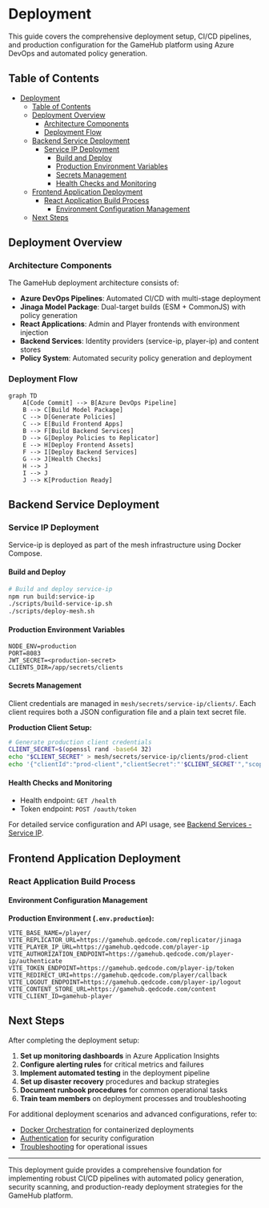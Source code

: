 # Deployment

This guide covers the comprehensive deployment setup, CI/CD pipelines, and production configuration for the GameHub platform using Azure DevOps and automated policy generation.

## Table of Contents

- [Deployment](#deployment)
  - [Table of Contents](#table-of-contents)
  - [Deployment Overview](#deployment-overview)
    - [Architecture Components](#architecture-components)
    - [Deployment Flow](#deployment-flow)
  - [Backend Service Deployment](#backend-service-deployment)
    - [Service IP Deployment](#service-ip-deployment)
      - [Build and Deploy](#build-and-deploy)
      - [Production Environment Variables](#production-environment-variables)
      - [Secrets Management](#secrets-management)
      - [Health Checks and Monitoring](#health-checks-and-monitoring)
  - [Frontend Application Deployment](#frontend-application-deployment)
    - [React Application Build Process](#react-application-build-process)
      - [Environment Configuration Management](#environment-configuration-management)
  - [Next Steps](#next-steps)

## Deployment Overview

### Architecture Components

The GameHub deployment architecture consists of:

- **Azure DevOps Pipelines**: Automated CI/CD with multi-stage deployment
- **Jinaga Model Package**: Dual-target builds (ESM + CommonJS) with policy generation
- **React Applications**: Admin and Player frontends with environment injection
- **Backend Services**: Identity providers (service-ip, player-ip) and content stores
- **Policy System**: Automated security policy generation and deployment

### Deployment Flow

```mermaid
graph TD
    A[Code Commit] --> B[Azure DevOps Pipeline]
    B --> C[Build Model Package]
    C --> D[Generate Policies]
    C --> E[Build Frontend Apps]
    B --> F[Build Backend Services]
    D --> G[Deploy Policies to Replicator]
    E --> H[Deploy Frontend Assets]
    F --> I[Deploy Backend Services]
    G --> J[Health Checks]
    H --> J
    I --> J
    J --> K[Production Ready]
```

## Backend Service Deployment

### Service IP Deployment

Service-ip is deployed as part of the mesh infrastructure using Docker Compose.

#### Build and Deploy

```bash
# Build and deploy service-ip
npm run build:service-ip
./scripts/build-service-ip.sh
./scripts/deploy-mesh.sh
```

#### Production Environment Variables

```env
NODE_ENV=production
PORT=8083
JWT_SECRET=<production-secret>
CLIENTS_DIR=/app/secrets/clients
```

#### Secrets Management

Client credentials are managed in `mesh/secrets/service-ip/clients/`. Each client requires both a JSON configuration file and a plain text secret file.

**Production Client Setup:**
```bash
# Generate production client credentials
CLIENT_SECRET=$(openssl rand -base64 32)
echo "$CLIENT_SECRET" > mesh/secrets/service-ip/clients/prod-client
echo '{"clientId":"prod-client","clientSecret":"'$CLIENT_SECRET'","scopes":["read","write"]}' > mesh/secrets/service-ip/clients/prod-client.json
```

#### Health Checks and Monitoring

- Health endpoint: `GET /health`
- Token endpoint: `POST /oauth/token`

For detailed service configuration and API usage, see [Backend Services - Service IP](./06-backend-services.md#service-identity-provider-service-ip).

## Frontend Application Deployment

### React Application Build Process

#### Environment Configuration Management

**Production Environment (`.env.production`):**
```env
VITE_BASE_NAME=/player/
VITE_REPLICATOR_URL=https://gamehub.qedcode.com/replicator/jinaga
VITE_PLAYER_IP_URL=https://gamehub.qedcode.com/player-ip
VITE_AUTHORIZATION_ENDPOINT=https://gamehub.qedcode.com/player-ip/authenticate
VITE_TOKEN_ENDPOINT=https://gamehub.qedcode.com/player-ip/token
VITE_REDIRECT_URI=https://gamehub.qedcode.com/player/callback
VITE_LOGOUT_ENDPOINT=https://gamehub.qedcode.com/player-ip/logout
VITE_CONTENT_STORE_URL=https://gamehub.qedcode.com/content
VITE_CLIENT_ID=gamehub-player
```

## Next Steps

After completing the deployment setup:

1. **Set up monitoring dashboards** in Azure Application Insights
2. **Configure alerting rules** for critical metrics and failures
3. **Implement automated testing** in the deployment pipeline
4. **Set up disaster recovery** procedures and backup strategies
5. **Document runbook procedures** for common operational tasks
6. **Train team members** on deployment processes and troubleshooting

For additional deployment scenarios and advanced configurations, refer to:
- [Docker Orchestration](./07-docker-orchestration.md) for containerized deployments
- [Authentication](./08-authentication.md) for security configuration
- [Troubleshooting](./10-troubleshooting.md) for operational issues

---

This deployment guide provides a comprehensive foundation for implementing robust CI/CD pipelines with automated policy generation, security scanning, and production-ready deployment strategies for the GameHub platform.